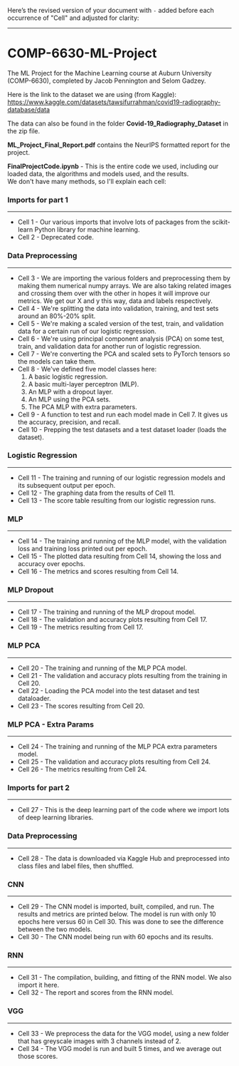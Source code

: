 Here’s the revised version of your document with `-` added before each occurrence of "Cell" and adjusted for clarity:

---

# COMP-6630-ML-Project  
The ML Project for the Machine Learning course at Auburn University (COMP-6630), completed by Jacob Pennington and Selom Gadzey.

Here is the link to the dataset we are using (from Kaggle):  
https://www.kaggle.com/datasets/tawsifurrahman/covid19-radiography-database/data

The data can also be found in the folder **Covid-19_Radiography_Dataset** in the zip file.

**ML_Project_Final_Report.pdf** contains the NeurIPS formatted report for the project.

**FinalProjectCode.ipynb** - This is the entire code we used, including our loaded data, the algorithms and models used, and the results.  
We don't have many methods, so I'll explain each cell:  



### Imports for part 1  
---

- Cell 1 - Our various imports that involve lots of packages from the scikit-learn Python library for machine learning.  
- Cell 2 - Deprecated code.  



### Data Preprocessing  
---
  

- Cell 3 - We are importing the various folders and preprocessing them by making them numerical numpy arrays. We are also taking related images and crossing them over with the other in hopes it will improve our metrics. We get our X and y this way, data and labels respectively.  
- Cell 4 - We're splitting the data into validation, training, and test sets around an 80%-20% split.  
- Cell 5 - We're making a scaled version of the test, train, and validation data for a certain run of our logistic regression.  
- Cell 6 - We're using principal component analysis (PCA) on some test, train, and validation data for another run of logistic regression.  
- Cell 7 - We're converting the PCA and scaled sets to PyTorch tensors so the models can take them.  
- Cell 8 - We've defined five model classes here:  
  1. A basic logistic regression.  
  2. A basic multi-layer perceptron (MLP).  
  3. An MLP with a dropout layer.  
  4. An MLP using the PCA sets.  
  5. The PCA MLP with extra parameters.  
- Cell 9 - A function to test and run each model made in Cell 7. It gives us the accuracy, precision, and recall.  
- Cell 10 - Prepping the test datasets and a test dataset loader (loads the dataset).  



### Logistic Regression  
---
  

- Cell 11 - The training and running of our logistic regression models and its subsequent output per epoch.  
- Cell 12 - The graphing data from the results of Cell 11.  
- Cell 13 - The score table resulting from our logistic regression runs.  



### MLP  
---
  

- Cell 14 - The training and running of the MLP model, with the validation loss and training loss printed out per epoch.  
- Cell 15 - The plotted data resulting from Cell 14, showing the loss and accuracy over epochs.  
- Cell 16 - The metrics and scores resulting from Cell 14.  



### MLP Dropout  
---
  

- Cell 17 - The training and running of the MLP dropout model.  
- Cell 18 - The validation and accuracy plots resulting from Cell 17.  
- Cell 19 - The metrics resulting from Cell 17.  



### MLP PCA  
---
  

- Cell 20 - The training and running of the MLP PCA model.  
- Cell 21 - The validation and accuracy plots resulting from the training in Cell 20.  
- Cell 22 - Loading the PCA model into the test dataset and test dataloader.  
- Cell 23 - The scores resulting from Cell 20.  



### MLP PCA - Extra Params  
---
  

- Cell 24 - The training and running of the MLP PCA extra parameters model.  
- Cell 25 - The validation and accuracy plots resulting from Cell 24.  
- Cell 26 - The metrics resulting from Cell 24.  



### Imports for part 2  
---
  

- Cell 27 - This is the deep learning part of the code where we import lots of deep learning libraries.  



### Data Preprocessing  
---
  

- Cell 28 - The data is downloaded via Kaggle Hub and preprocessed into class files and label files, then shuffled.  



### CNN  
---
  

- Cell 29 - The CNN model is imported, built, compiled, and run. The results and metrics are printed below. The model is run with only 10 epochs here versus 60 in Cell 30. This was done to see the difference between the two models.  
- Cell 30 - The CNN model being run with 60 epochs and its results.  


### RNN  
---
  

- Cell 31 - The compilation, building, and fitting of the RNN model. We also import it here.  
- Cell 32 - The report and scores from the RNN model.  



### VGG  
---
  

- Cell 33 - We preprocess the data for the VGG model, using a new folder that has greyscale images with 3 channels instead of 2.  
- Cell 34 - The VGG model is run and built 5 times, and we average out those scores.  

 
